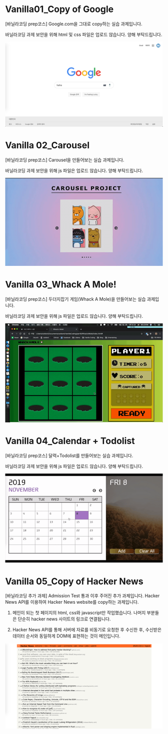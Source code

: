 # Vanilla01_Copy of Google
[바닐라코딩 prep코스] Google.com을 그대로 copy하는 실습 과제입니다.

바닐라코딩 과제 보안을 위해 html 및 css 파일은 업로드 않습니다. 양해 부탁드립니다.

![screenshot](./01_Google/GoogleCopy.png)



# Vanilla 02_Carousel

[바닐라코딩 prep코스] Carousel을 만들어보는 실습 과제입니다.

바닐라코딩 과제 보안을 위해 js 파일은 업로드 않습니다. 양해 부탁드립니다.

![carousel](./02_Carousel/carousel.gif)



# Vanilla 03_Whack A Mole!

[바닐라코딩 prep코스] 두더지잡기 게임(Whack A Mole)을 만들어보는 실습 과제입니다.

바닐라코딩 과제 보안을 위해 js 파일은 업로드 않습니다. 양해 부탁드립니다.

![whackAMole](./03_WhackAMole/whackAMole.gif)



# Vanilla 04_Calendar + Todolist

[바닐라코딩 prep코스] 달력+Todolist를 만들어보는 실습 과제입니다.

바닐라코딩 과제 보안을 위해 js 파일은 업로드 않습니다. 양해 부탁드립니다.

![calendar](./04_CalendarWithTodolist/calendar.gif)



# Vanilla 05_Copy of Hacker News

[바닐라코딩 추가 과제] Admission Test 통과 이후 주어진 추가 과제입니다. Hacker News API를 이용하여 Hacker News website를 copy하는 과제입니다.

1) 메인이 되는 첫 페이지의 html, css와 javascript만 작업했습니다. 나머지 부분들은 단순히 hacker news 사이트의 링크로 연결됩니다.

2) Hacker News API를 통해 서버에 자료를 비동기로 요청한 후 수신한 후, 수신받은 데이터 순서와 동일하게 DOM에 표현하는 것이 메인입니다.

![HackerNews](./05_HackerNews/HackerNews.png)